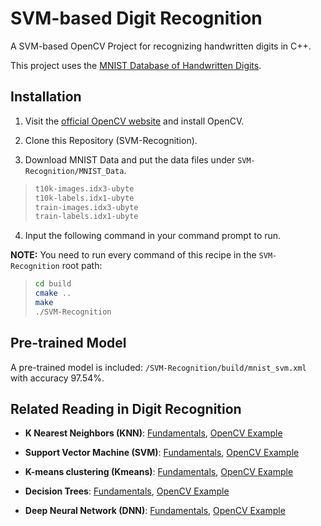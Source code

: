 # SVM-based Digit Recognition

A SVM-based OpenCV Project for recognizing handwritten digits in C++.

This project uses the [MNIST Database of Handwritten Digits](http://yann.lecun.com/exdb/mnist/).

## Installation

1. Visit the [official OpenCV website](https://opencv.org/get-started/) and install OpenCV.

2. Clone this Repository (SVM-Recognition).

3. Download MNIST Data and put the data files under `SVM-Recognition/MNIST_Data`.

> ```bash
> t10k-images.idx3-ubyte
> t10k-labels.idx1-ubyte
> train-images.idx3-ubyte
> train-labels.idx1-ubyte
> ```

4. Input the following command in your command prompt to run.

**NOTE:** You need to run every command of this recipe in the `SVM-Recognition` root path:
> ```bash
> cd build
> cmake ..
> make
> ./SVM-Recognition
> ```

## Pre-trained Model

A pre-trained model is included: `/SVM-Recognition/build/mnist_svm.xml` with accuracy 97.54%.

## Related Reading in Digit Recognition

- **K Nearest Neighbors (KNN)**: [Fundamentals](https://www.analyticsvidhya.com/blog/2018/03/introduction-k-neighbours-algorithm-clustering/), [OpenCV Example](https://docs.opencv.org/4.x/dd/de1/classcv_1_1ml_1_1KNearest.html)

- **Support Vector Machine (SVM)**: [Fundamentals](https://www.kaggle.com/code/prashant111/svm-classifier-tutorial), [OpenCV Example](https://docs.opencv.org/3.4/d1/d73/tutorial_introduction_to_svm.html)

- **K-means clustering (Kmeans)**: [Fundamentals](https://reasonabledeviations.com/2019/10/02/k-means-in-cpp/), [OpenCV Example](https://docs.opencv.org/3.4/d1/d5c/tutorial_py_kmeans_opencv.html)

- **Decision Trees**: [Fundamentals](https://www.geeksforgeeks.org/decision-tree/), [OpenCV Example](https://docs.opencv.org/4.x/dc/dd6/ml_intro.html)

- **Deep Neural Network (DNN)**: [Fundamentals](https://www.simplilearn.com/tutorials/deep-learning-tutorial/multilayer-perceptron), [OpenCV Example](https://docs.opencv.org/4.x/dc/dd6/ml_intro.html)
